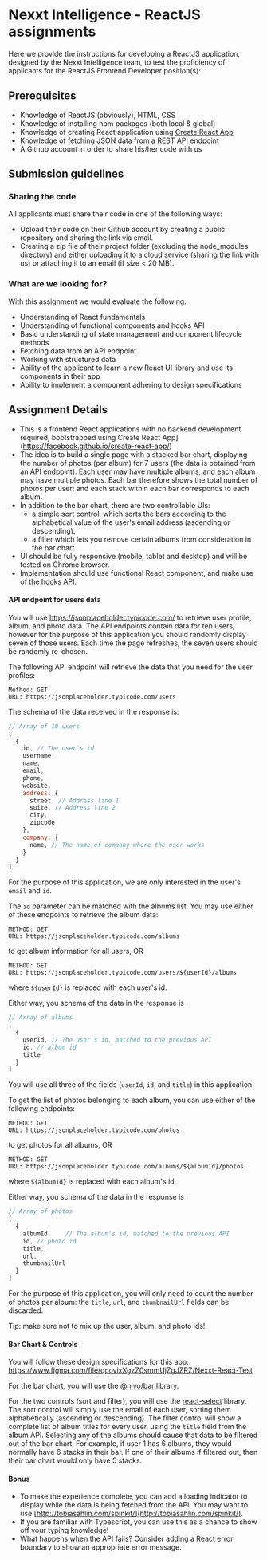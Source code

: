 # Nexxt Intelligence - ReactJS assignments

Here we provide the instructions for developing a ReactJS application, designed by the Nexxt Intelligence team, to test the proficiency of applicants for the ReactJS Frontend Developer position(s):

## Prerequisites
* Knowledge of ReactJS (obviously), HTML, CSS
* Knowledge of installing npm packages (both local & global)
* Knowledge of creating React application using [Create React App](https://facebook.github.io/create-react-app/)
* Knowledge of fetching JSON data from a REST API endpoint
* A Github account in order to share his/her code with us

## Submission guidelines

### Sharing the code

All applicants must share their code in one of the following ways:

 - Upload their code on their Github account by creating a public repository and sharing the link via email.
 - Creating a zip file of their project folder (excluding the node_modules directory) and either uploading it to a cloud service (sharing the link with us) or attaching it to an email (if size < 20 MB).

### What are we looking for?

With this assignment we would evaluate the following:

 - Understanding of React fundamentals
 - Understanding of functional components and hooks API
 - Basic understanding of state management and component lifecycle methods
 - Fetching data from an API endpoint
 - Working with structured data
 - Ability of the applicant to learn a new React UI library and use its components in their app
 - Ability to implement a component adhering to design specifications


## Assignment Details

- This is a frontend React applications with no backend development required, bootstrapped using Create React App](https://facebook.github.io/create-react-app/)
- The idea is to build a single page with a stacked bar chart, displaying the number of photos (per album) for 7 users (the data is obtained from an API endpoint). Each user may have multiple albums, and each album may have multiple photos. Each bar therefore shows the total number of photos per user; and each stack within each bar corresponds to each album.
- In addition to the bar chart, there are two controllable UIs:
  - a simple sort control, which sorts the bars according to the alphabetical value of the user's email address (ascending or descending).
  - a filter which lets you remove certain albums from consideration in the bar chart.
- UI should be fully responsive (mobile, tablet and desktop) and will be tested on Chrome browser.
- Implementation should use functional React component, and make use of the hooks API.

#### API endpoint for users data

You will use https://jsonplaceholder.typicode.com/ to retrieve user profile, album, and photo data. The API endpoints contain data for ten users, however for the purpose of this application you should randomly display seven of those users. Each time the page refreshes, the seven users should be randomly re-chosen.

The following API endpoint will retrieve the data that you need for the user profiles:
```
Method: GET
URL: https://jsonplaceholder.typicode.com/users
```

The schema of the data received in the response is:
```Javascript
// Array of 10 users
[
  {
    id,	// The user's id
    username,
    name,
    email,
    phone,
    website,
    address: {
	  street, // Address line 1
	  suite, // Address line 2
	  city,
	  zipcode
    },
    company: {
	  name, // The name of company where the user works
    }
  }
]
```

For the purpose of this application, we are only interested in the user's `email` and `id`.

The `id` parameter can be matched with the albums list. You may use either of these endpoints to retrieve the album data:
```
METHOD: GET
URL: https://jsonplaceholder.typicode.com/albums
```
to get album information for all users, OR
```
METHOD: GET
URL: https://jsonplaceholder.typicode.com/users/${userId}/albums
```
where `${userId}` is replaced with each user's id.

Either way, you schema of the data in the response is :
```Javascript
// Array of albums
[
  {
    userId,	// The user's id, matched to the previous API
    id, // album id
    title
  }
]
```
You will use all three of the fields (`userId`, `id`, and `title`) in this application.

To get the list of photos belonging to each album, you can use either of the following endpoints:
```
METHOD: GET
URL: https://jsonplaceholder.typicode.com/photos
```
to get photos for all albums, OR
```
METHOD: GET
URL: https://jsonplaceholder.typicode.com/albums/${albumId}/photos
```
where `${albumId}` is replaced with each album's id.

Either way, you schema of the data in the response is :
```Javascript
// Array of photos
[
  {
    albumId,	// The album's id, matched to the previous API
    id, // photo id
    title,
    url,
    thumbnailUrl
  }
]
```
For the purpose of this application, you will only need to count the number of photos per album: the `title`, `url`, and `thumbnailUrl` fields can be discarded.

Tip: make sure not to mix up the user, album, and photo ids!


#### Bar Chart & Controls

You will follow these design specifications for this app: https://www.figma.com/file/qcovixXgzZ0smmUjZgJZRZ/Nexxt-React-Test

For the bar chart, you will use the [@nivo/bar](https://nivo.rocks/bar) library.

For the two controls (sort and filter), you will use the [react-select](https://react-select.com/) library. The sort control will simply use the email of each user, sorting them alphabetically (ascending or descending). The filter control will show a complete list of album titles for every user, using the `title` field from the album API. Selecting any of the albums should cause that data to be filtered out of the bar chart. For example, if user 1 has 6 albums, they would normally have 6 stacks in their bar. If one of their albums if filtered out, then their bar chart would only have 5 stacks.


#### Bonus
- To make the experience complete, you can add a loading indicator to display while the data is being fetched from the API. You may want to use [http://tobiasahlin.com/spinkit/](http://tobiasahlin.com/spinkit/).
- If you are familiar with Typescript, you can use this as a chance to show off your typing knowledge!
- What happens when the API fails? Consider adding a React error boundary to show an appropriate error message.

